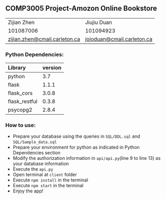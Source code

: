 COMP3005 Project-Amozon Online Bookstore
-----------

|||
|:---|:---|
|Zijian Zhen|Jiujiu Duan
|101087006|101094923
|zijian.zhen@cmail.carleton.ca|jojoduan@cmail.carleton.ca

###  Python Dependencies:
|Library|version|
|:---|:---|
|python|3.7|
|flask|1.1.1|
|flask_cors|3.0.8
|flask_restful|0.3.8
|psycopg2|2.8.4



### How to use:
* Prepare your database using the queries in `SQL/DDL.sql` and `SQL/Sample_data.sql`
* Prepare your environment for python as indicated in Python Dependencies section
* Modify the authorization information in `api/api.py`(line 9 to line 13) as your database information
* Execute the `api.py`
* Open terminal at `client` folder
* Execute `npm install` in the terminal
* Execute `npm start` in the terminal
* Enjoy the app!
